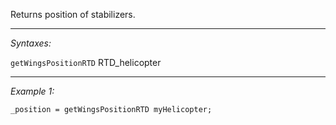 Returns position of stabilizers.


---
*Syntaxes:*

`getWingsPositionRTD` RTD_helicopter

---
*Example 1:*

```sqf
_position = getWingsPositionRTD myHelicopter;
```